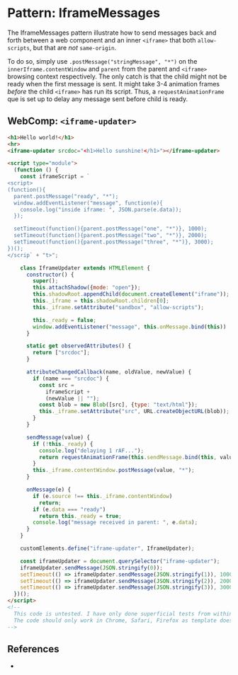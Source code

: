 # Pattern: IframeMessages

The IframeMessages pattern illustrate how to send messages back and forth between a web component 
and an inner `<iframe>` that both `allow-scripts`, but that are *not* `same-origin`.

To do so, simply use `.postMessage("stringMessage", "*")` on the `innerIframe.contentWindow` and
`parent` from the parent and `<iframe>` browsing context respectively. The only catch is that the
child might not be ready when the first message is sent. It might take 3-4 animation frames 
*before* the child `<iframe>` has run its script. Thus, a `requestAnimationFrame` que is set up
to delay any message sent before child is ready.

## WebComp: `<iframe-updater>`

```html
<h1>Hello world!</h1>
<hr>
<iframe-updater srcdoc="<h1>Hello sunshine!</h1>"></iframe-updater>

<script type="module">
  (function () {
    const iframeScript = `
<script>
(function(){
  parent.postMessage("ready", "*");
  window.addEventListener("message", function(e){
    console.log("inside iframe: ", JSON.parse(e.data));
  });

  setTimeout(function(){parent.postMessage("one", "*")}, 1000);
  setTimeout(function(){parent.postMessage("two", "*")}, 2000);
  setTimeout(function(){parent.postMessage("three", "*")}, 3000);
})();
</scrip` + "t>";

    class IframeUpdater extends HTMLElement {
      constructor() {
        super();
        this.attachShadow({mode: "open"});
        this.shadowRoot.appendChild(document.createElement("iframe"));
        this._iframe = this.shadowRoot.children[0];
        this._iframe.setAttribute("sandbox", "allow-scripts");

        this._ready = false;
        window.addEventListener("message", this.onMessage.bind(this))
      }

      static get observedAttributes() {
        return ["srcdoc"];
      }

      attributeChangedCallback(name, oldValue, newValue) {
        if (name === "srcdoc") {
          const src =
            iframeScript +
            (newValue || "");
          const blob = new Blob([src], {type: "text/html"});
          this._iframe.setAttribute("src", URL.createObjectURL(blob));
        }
      }

      sendMessage(value) {
        if (!this._ready) {                                                      //delay sending this message until
          console.log("delaying 1 rAF...");
          return requestAnimationFrame(this.sendMessage.bind(this, value));    //inner iframe is ready to receive messages
        }
        this._iframe.contentWindow.postMessage(value, "*");
      }

      onMessage(e) {
        if (e.source !== this._iframe.contentWindow)
          return;
        if (e.data === "ready")
          return this._ready = true;
        console.log("message received in parent: ", e.data);
      }
    }

    customElements.define("iframe-updater", IframeUpdater);

    const iframeUpdater = document.querySelector("iframe-updater");
    iframeUpdater.sendMessage(JSON.stringify(0));
    setTimeout(() => iframeUpdater.sendMessage(JSON.stringify(1)), 1000);
    setTimeout(() => iframeUpdater.sendMessage(JSON.stringify(2)), 2000);
    setTimeout(() => iframeUpdater.sendMessage(JSON.stringify(3)), 3000);
  })();
</script>
<!--
  This code is untested. I have only done superficial tests from within devtools in Chrome.
  The code should only work in Chrome, Safari, Firefox as template does not work in IE and Edge.
-->
```

## References

 * 